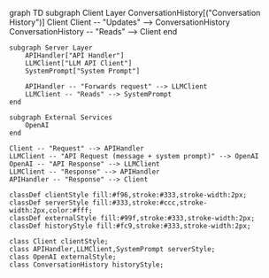 graph TD
    subgraph Client Layer
        ConversationHistory[("Conversation History")]
        Client
        Client -- "Updates" --> ConversationHistory
        ConversationHistory -- "Reads" --> Client
    end

    subgraph Server Layer
        APIHandler["API Handler"]
        LLMClient["LLM API Client"]
        SystemPrompt["System Prompt"]
        
        APIHandler -- "Forwards request" --> LLMClient
        LLMClient -- "Reads" --> SystemPrompt
    end

    subgraph External Services
        OpenAI
    end

    Client -- "Request" --> APIHandler
    LLMClient -- "API Request (message + system prompt)" --> OpenAI
    OpenAI -- "API Response" --> LLMClient
    LLMClient -- "Response" --> APIHandler
    APIHandler -- "Response" --> Client

    classDef clientStyle fill:#f96,stroke:#333,stroke-width:2px;
    classDef serverStyle fill:#333,stroke:#ccc,stroke-width:2px,color:#fff;
    classDef externalStyle fill:#99f,stroke:#333,stroke-width:2px;
    classDef historyStyle fill:#fc9,stroke:#333,stroke-width:2px;

    class Client clientStyle;
    class APIHandler,LLMClient,SystemPrompt serverStyle;
    class OpenAI externalStyle;
    class ConversationHistory historyStyle;
